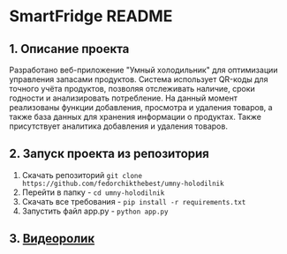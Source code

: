 # SmartFridge README

## 1. Описание проекта
Разработано веб-приложение "Умный холодильник" для оптимизации управления запасами продуктов. Система использует QR-коды для точного учёта продуктов, позволяя отслеживать наличие, сроки годности и анализировать потребление. 
На данный момент реализованы функции добавления, просмотра и удаления товаров, а также база данных для хранения информации о продуктах. Также присутствует аналитика добавления и удаления товаров.

## 2. Запуск проекта из репозитория
1. Скачать репозиторий
  ```git clone https://github.com/fedorchikthebest/umny-holodilnik```
2. Перейти в папку - ```cd umny-holodilnik```
3. Скачать все требования - ```pip install -r requirements.txt```
4. Запустить файл app.py - ```python app.py```

## 3. [Видеоролик](https://rutube.ru/video/4cbc2e2584a9964b11458fb9390b50c2/)
